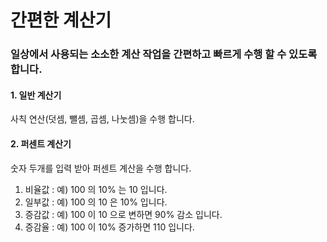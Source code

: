 # 간편한 계산기

### 일상에서 사용되는 소소한 계산 작업을 간편하고 빠르게 수행 할 수 있도록 합니다.

#### 1. 일반 계산기 
사칙 연산(덧셈, 뺄셈, 곱셈, 나눗셈)을 수행 합니다.

#### 2. 퍼센트 계산기
숫자 두개를 입력 받아 퍼센트 계산을 수행 합니다.
1. 비율값 : 예) 100 의 10% 는 10 입니다.
2. 일부값 : 예) 100 의 10 은 10% 입니다.
3. 증감값 : 예) 100 이 10 으로 변하면 90% 감소 입니다.
4. 증감율 : 예) 100 이 10% 증가하면 110 입니다.
